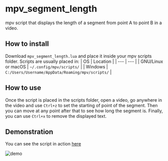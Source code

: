 # mpv_segment_length

mpv script that displays the length of a segment from point A to point B in a video.

## How to install

Download `mpv_segment_length.lua` and place it inside your mpv scripts folder.
Scripts are usually placed in:
| OS | Location |
| --- | --- |
| GNU/Linux or macOS | `~/.config/mpv/scripts/` |
| Windows | `C:/Users/Username/AppData/Roaming/mpv/scripts/` |

## How to use

Once the script is placed in the scripts folder, open a video, go anywhere in the video and use `Ctrl+z` to set the starting of point of the segment. Then you can move at any point after that to see how long the segment is.
Finally, you can use `Ctrl+x` to remove the displayed text.

## Demonstration
You can see the script in action [here](https://twitter.com/Shadax1/status/1685425068292096001)

![demo](https://raw.githubusercontent.com/shadax1/mpv_segment_length/master/misc/demo.png)
